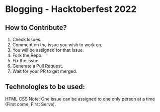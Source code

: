 # Blogging - Hacktoberfest 2022
## How to Contribute?
1. Check Issues.
2. Comment on the issue you wish to work on.
3. You will be assigned for that issue.
4. Fork the Repo.
5. Fix the issue.
6. Generate a Pull Request.
7. Wait for your PR to get merged.
## Technologies to be used:
HTML
CSS
Note: One issue can be assigned to one only person at a time (First come, First Serve).
